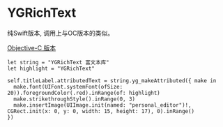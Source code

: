 # YGRichText
纯Swift版本, 调用上与OC版本的类似。

[Objective-C 版本](https://github.com/DaverZhou/YGRichText)

```
let string = "YGRichText 富文本库"
let highlight = "YGRichText"
         
self.titleLabel.attributedText = string.yg_makeAttributed({ make in
  make.font(UIFont.systemFont(ofSize: 20)).foregroundColor(.red).inRange(of: highlight)
  make.strikethroughStyle().inRange(0, 3)
  make.insertImage(UIImage.init(named: "personal_editor")!, CGRect.init(x: 0, y: 0, width: 15, height: 17), 0).inRange()
})

```
